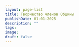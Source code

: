 ```yaml
---
layout: page-list
title: Творчество членов Общины
publishDate: 01-01-2025
description: ""
tags: 
image: 
draft: false
---
```

